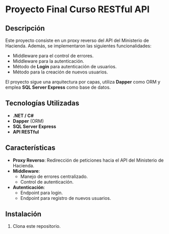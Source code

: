 # Proyecto Final Curso RESTful API

## Descripción
Este proyecto consiste en un proxy reverso del API del Ministerio de Hacienda. Además, se implementaron las siguientes funcionalidades:
- Middleware para el control de errores.
- Middleware para la autenticación.
- Método de **Login** para autenticación de usuarios.
- Método para la creación de nuevos usuarios.

El proyecto sigue una arquitectura por capas, utiliza **Dapper** como ORM y emplea **SQL Server Express** como base de datos.

## Tecnologías Utilizadas
- **.NET / C#**
- **Dapper** (ORM)
- **SQL Server Express**
- **API RESTful**

## Características
- **Proxy Reverso**: Redirección de peticiones hacia el API del Ministerio de Hacienda.
- **Middleware**: 
  - Manejo de errores centralizado.
  - Control de autenticación.
- **Autenticación**:
  - Endpoint para login.
  - Endpoint para registro de nuevos usuarios.

## Instalación
1. Clona este repositorio.
